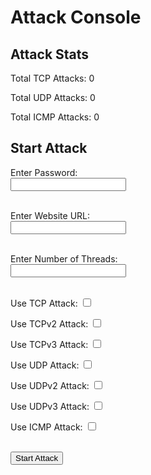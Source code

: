 <!DOCTYPE html>
<html lang="en">
<head>
<meta charset="UTF-8">
<meta name="viewport" content="width=device-width, initial-scale=1.0">
<title>Attack Console</title>
</head>
<body>

<h1>Attack Console</h1>

<div id="stats">
  <h2>Attack Stats</h2>
  <p>Total TCP Attacks: <span id="totalTcpAttacks">0</span></p>
  <p>Total UDP Attacks: <span id="totalUdpAttacks">0</span></p>
  <p>Total ICMP Attacks: <span id="totalIcmpAttacks">0</span></p>
</div>

<h2>Start Attack</h2>
<form id="attackForm">
  <label for="password">Enter Password:</label><br>
  <input type="password" id="password" name="password" required><br><br>
  
  <label for="website">Enter Website URL:</label><br>
  <input type="text" id="website" name="website" required><br><br>
  
  <label for="threads">Enter Number of Threads:</label><br>
  <input type="number" id="threads" name="threads" required><br><br>
  
  <label for="use_tcp">Use TCP Attack:</label>
  <input type="checkbox" id="use_tcp" name="use_tcp" value="true"><br>
  
  <label for="use_tcp2">Use TCPv2 Attack:</label>
  <input type="checkbox" id="use_tcp2" name="use_tcp2" value="true"><br>
  
  <label for="use_tcp3">Use TCPv3 Attack:</label>
  <input type="checkbox" id="use_tcp3" name="use_tcp3" value="true"><br>
  
  <label for="use_udp">Use UDP Attack:</label>
  <input type="checkbox" id="use_udp" name="use_udp" value="true"><br>
  
  <label for="use_udp2">Use UDPv2 Attack:</label>
  <input type="checkbox" id="use_udp2" name="use_udp2" value="true"><br>
  
  <label for="use_udp3">Use UDPv3 Attack:</label>
  <input type="checkbox" id="use_udp3" name="use_udp3" value="true"><br>
  
  <label for="use_icmp">Use ICMP Attack:</label>
  <input type="checkbox" id="use_icmp" name="use_icmp" value="true"><br><br>
  
  <input type="submit" value="Start Attack">
</form>

<div id="responseMessage"></div>

<script>
// Function to send attack request
function sendAttackRequest(formData) {
  fetch('/start_attack', {
    method: 'POST',
    body: formData
  })
  .then(response => response.json())
  .then(data => {
    document.getElementById('responseMessage').innerText = data.message;
  })
  .catch(error => {
    console.error('Error:', error);
    document.getElementById('responseMessage').innerText = 'Error occurred';
  });
}

// Handle attack form submission
document.getElementById('attackForm').addEventListener('submit', function(event) {
  event.preventDefault();
  var formData = new FormData(this);
  sendAttackRequest(formData);
});
</script>

</body>
</html>

